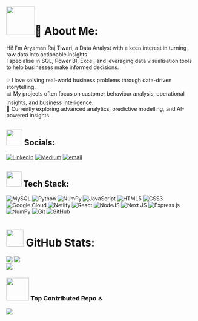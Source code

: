 # <img src="https://media3.giphy.com/media/v1.Y2lkPTc5MGI3NjExamozNGJwcTUweGlhZnVqbTFxcGs2NXJndWR5YXEycXVwbmZpYzgybiZlcD12MV9pbnRlcm5hbF9naWZfYnlfaWQmY3Q9cw/hMSn7Zq05vouX4KxzH/giphy.gif" width="75px">💫 About Me:
Hi! I'm Aryaman Raj Tiwari, a Data Analyst with a keen interest in turning raw data into actionable insights.  <br>I specialise in SQL, Power BI, Excel, and leveraging data visualisation tools to help businesses make informed decisions.  <br><br>💡 I love solving real-world business problems through data-driven storytelling.  <br>📊 My projects often focus on customer behaviour analysis, operational insights, and business intelligence.  <br>🚀 Currently exploring advanced analytics, predictive modelling, and AI-powered insights. 


## <img src="https://media1.giphy.com/media/v1.Y2lkPTc5MGI3NjExNWNzaXhmbWtscDltbnE2NjFjaWk5bWZ5Y2F2ejNqN2hramdsNmw5ZyZlcD12MV9pbnRlcm5hbF9naWZfYnlfaWQmY3Q9cw/bRAbbHhapIa1b8cIIV/giphy.gif" width="42px"> Socials:
[![LinkedIn](https://img.shields.io/badge/LinkedIn-%230077B5.svg?logo=linkedin&logoColor=white)](https://linkedin.com/in/itsaryantiwari) [![Medium](https://img.shields.io/badge/Medium-12100E?logo=medium&logoColor=white)](https://medium.com/@itsaryantiwari) [![email](https://img.shields.io/badge/Email-D14836?logo=gmail&logoColor=white)](mailto:i.aryantiwari@gmail.com) 

## <img src="https://media.giphy.com/media/QssGEmpkyEOhBCb7e1/giphy.gif" width="40px"> Tech Stack:
![MySQL](https://img.shields.io/badge/mysql-4479A1.svg?style=for-the-badge&logo=mysql&logoColor=white) ![Python](https://img.shields.io/badge/python-3670A0?style=for-the-badge&logo=python&logoColor=ffdd54) ![NumPy](https://img.shields.io/badge/numpy-%23013243.svg?style=for-the-badge&logo=numpy&logoColor=white) ![JavaScript](https://img.shields.io/badge/javascript-%23323330.svg?style=for-the-badge&logo=javascript&logoColor=%23F7DF1E) ![HTML5](https://img.shields.io/badge/html5-%23E34F26.svg?style=for-the-badge&logo=html5&logoColor=white) ![CSS3](https://img.shields.io/badge/css3-%231572B6.svg?style=for-the-badge&logo=css3&logoColor=white) ![Google Cloud](https://img.shields.io/badge/GoogleCloud-%234285F4.svg?style=for-the-badge&logo=google-cloud&logoColor=white) ![Netlify](https://img.shields.io/badge/netlify-%23000000.svg?style=for-the-badge&logo=netlify&logoColor=#00C7B7) ![React](https://img.shields.io/badge/react-%2320232a.svg?style=for-the-badge&logo=react&logoColor=%2361DAFB) ![NodeJS](https://img.shields.io/badge/node.js-6DA55F?style=for-the-badge&logo=node.js&logoColor=white) ![Next JS](https://img.shields.io/badge/Next-black?style=for-the-badge&logo=next.js&logoColor=white) ![Express.js](https://img.shields.io/badge/express.js-%23404d59.svg?style=for-the-badge&logo=express&logoColor=%2361DAFB) ![NumPy](https://img.shields.io/badge/numpy-%23013243.svg?style=for-the-badge&logo=numpy&logoColor=white) ![Git](https://img.shields.io/badge/git-%23F05033.svg?style=for-the-badge&logo=git&logoColor=white) ![GitHub](https://img.shields.io/badge/github-%23121011.svg?style=for-the-badge&logo=github&logoColor=white)

# <img src="https://media.giphy.com/media/MIGbtLZoVjbl0bYbAd/giphy.gif" width="45px"> GitHub Stats:
![](https://github-readme-stats.vercel.app/api?username=itsaryantiwari&theme=dark&hide_border=false&include_all_commits=true&count_private=false) ![](https://nirzak-streak-stats.vercel.app/?user=itsaryantiwari&theme=dark&hide_border=false)<br/> ![](https://github-readme-stats.vercel.app/api/top-langs/?username=itsaryantiwari&theme=dark&hide_border=false&include_all_commits=true&count_private=false&layout=compact)


### <img src="https://media4.giphy.com/media/v1.Y2lkPTc5MGI3NjExNm9uNW1mb2JlZWJuOTNvYWxoZ252YmppM3N0bzh5b3c5dGkxYzRnbSZlcD12MV9pbnRlcm5hbF9naWZfYnlfaWQmY3Q9cw/xUA7bibyPxlKAUctVu/giphy.gif" width="60px"> Top Contributed Repo 🔝 
![](https://github-contributor-stats.vercel.app/api?username=itsaryantiwari&limit=5&theme=dark&combine_all_yearly_contributions=true)

<!-- Proudly created with GPRM ( https://gprm.itsvg.in ) -->
